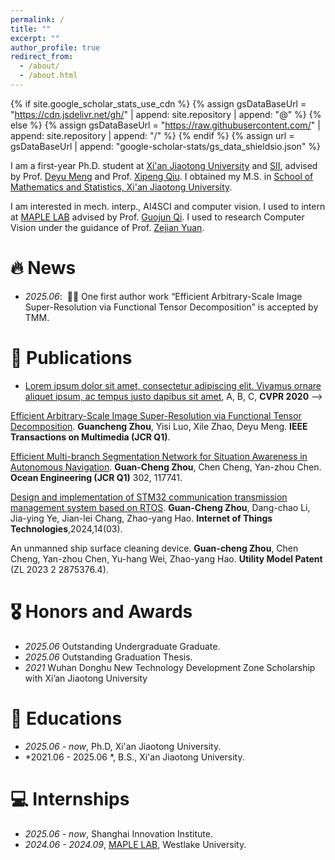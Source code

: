 ```yaml
---
permalink: /
title: ""
excerpt: ""
author_profile: true
redirect_from: 
  - /about/
  - /about.html
---
```


{% if site.google_scholar_stats_use_cdn %}
{% assign gsDataBaseUrl = "https://cdn.jsdelivr.net/gh/" | append: site.repository | append: "@" %}
{% else %}
{% assign gsDataBaseUrl = "https://raw.githubusercontent.com/" | append: site.repository | append: "/" %}
{% endif %}
{% assign url = gsDataBaseUrl | append: "google-scholar-stats/gs_data_shieldsio.json" %}

<span class='anchor' id='about-me'></span>

I am a first-year Ph.D. student at [Xi'an Jiaotong University](https://www.xjtu.edu.cn/) and [SII](https://www.sii.edu.cn/), advised by Prof. [Deyu Meng](https://gr.xjtu.edu.cn/en/web/dymeng/1) and Prof. [Xipeng Qiu](https://xpqiu.github.io/). I obtained my M.S. in [School of Mathematics and Statistics, Xi'an Jiaotong University](https://math.xjtu.edu.cn/).

I am interested in mech. interp., AI4SCI and computer vision. 
I used to intern at [MAPLE LAB](https://maple.lab.westlake.edu.cn/) advised by Prof. [Guojun Qi](http://maple-lab.net/gqi/).
I used to research Computer Vision under the guidance of Prof. [Zejian Yuan](https://ieeexplore.ieee.org/author/37399214700).

<!-- Lorem ipsum dolor sit amet, consectetur adipiscing elit. Vivamus ornare aliquet ipsum, ac tempus justo dapibus sit amet. Suspendisse condimentum, libero vel tempus mattis, risus risus vulputate libero, elementum fermentum mi neque vel nisl. Maecenas facilisis maximus dignissim. Curabitur mattis vulputate dui, tincidunt varius libero luctus eu. Mauris mauris nulla, scelerisque eget massa id, tincidunt congue felis. Sed convallis tempor ipsum rhoncus viverra. Pellentesque nulla orci, accumsan volutpat fringilla vitae, maximus sit amet tortor. Aliquam ultricies odio ut volutpat scelerisque. Donec nisl nisl, porttitor vitae pharetra quis, fringilla sed mi. Fusce pretium dolor ut aliquam consequat. Cras volutpat, tellus accumsan mattis molestie, nisl lacus tempus massa, nec malesuada tortor leo vel quam. Aliquam vel ex consectetur, vehicula leo nec, efficitur eros. Donec convallis non urna quis feugiat. -->

<!-- My research interest includes neural machine translation and computer vision. I have published more than 100 papers at the top international AI conferences with total <a href='https://scholar.google.com/citations?user=DhtAFkwAAAAJ'>google scholar citations <strong><span id='total_cit'>260000+</span></strong></a> (You can also use google scholar badge <a href='https://scholar.google.com/citations?user=DhtAFkwAAAAJ'><img src="https://img.shields.io/endpoint?url={{ url | url_encode }}&logo=Google%20Scholar&labelColor=f6f6f6&color=9cf&style=flat&label=citations"></a>). -->


# 🔥 News
- *2025.06*: &nbsp;🎉🎉 One first author work “Efficient Arbitrary-Scale Image Super-Resolution via Functional Tensor Decomposition” is accepted by TMM. 
<!-- - *2022.02*: &nbsp;🎉🎉 Lorem ipsum dolor sit amet, consectetur adipiscing elit. Vivamus ornare aliquet ipsum, ac tempus justo dapibus sit amet.  -->

# 📝 Publications 

<!-- <div class='paper-box'><div class='paper-box-image'><div><div class="badge">CVPR 2016</div><img src='images/500x300.png' alt="sym" width="100%"></div></div>
<div class='paper-box-text' markdown="1">

 [Deep Residual Learning for Image Recognition](https://openaccess.thecvf.com/content_cvpr_2016/papers/He_Deep_Residual_Learning_CVPR_2016_paper.pdf)

**Kaiming He**, Xiangyu Zhang, Shaoqing Ren, Jian Sun

[**Project**](https://scholar.google.com/citations?view_op=view_citation&hl=zh-CN&user=DhtAFkwAAAAJ&citation_for_view=DhtAFkwAAAAJ:ALROH1vI_8AC) <strong><span class='show_paper_citations' data='DhtAFkwAAAAJ:ALROH1vI_8AC'></span></strong>
- Lorem ipsum dolor sit amet, consectetur adipiscing elit. Vivamus ornare aliquet ipsum, ac tempus justo dapibus sit amet. 
</div>
</div> -->

- [Lorem ipsum dolor sit amet, consectetur adipiscing elit. Vivamus ornare aliquet ipsum, ac tempus justo dapibus sit amet](https://github.com), A, B, C, **CVPR 2020** -->

[Efficient Arbitrary-Scale Image Super-Resolution via Functional Tensor Decomposition](https://github.com/GuanchengZhou/FTD-LIIF). **Guancheng Zhou**, Yisi Luo, Xile Zhao, Deyu Meng. **IEEE Transactions on Multimedia (JCR Q1)**. 

[Efficient Multi-branch Segmentation Network for Situation Awareness in Autonomous Navigation](https://www.sciencedirect.com/science/article/pii/S0029801824010783). **Guan-Cheng Zhou**, Chen Cheng, Yan-zhou Chen. **Ocean Engineering (JCR Q1)** 302, 117741.

<!-- SpaKnit: correlation subspace learning for integrating spatial multi-omics data, Mingxuan Li, Peisen Sun, Yisi Luo, **Guan-Cheng Zhou**, Xiaofeng Yang, Deyu Meng. under review. -->

<!-- Multivariate Neural Directional Total Variation, Zelin Zeng, **Guan-Cheng Zhou**, Yisi Luo, Deyu Meng. under review. -->

[Design and implementation of STM32 communication transmission management system based on RTOS](https://kns.cnki.net/kcms2/article/abstract?v=xhAGsX4BfX7Y1lNpplHuupbZeS7rNsXUAdNrmI8a4BtKoDA3sEDNCA6WLAhI_dRAGQbvZCyiQVuKWJn_M25FEdi44BXdXU_z4HLg23Xgx99ivDrS4Mx5EBWRwMTN-2lV5eBMeQUP2bPeH2l1ACUZVDhlzcn2DZLSagmVfEhvZ7Ycu1FcXhpslQ==&uniplatform=NZKPT&language=CHS). **Guan-Cheng Zhou**, Dang-chao Li, Jia-ying Ye, Jian-lei Chang, Zhao-yang Hao. **Internet of Things Technologies**,2024,14(03).

An unmanned ship surface cleaning device. **Guan-cheng Zhou**, Chen Cheng, Yan-zhou Chen, Yu-hang Wei, Zhao-yang Hao. **Utility Model Patent** (ZL 2023 2 2875376.4). 

# 🎖 Honors and Awards
<!-- - *2021.10* Lorem ipsum dolor sit amet, consectetur adipiscing elit. Vivamus ornare aliquet ipsum, ac tempus justo dapibus sit amet. 
- *2021.09* Lorem ipsum dolor sit amet, consectetur adipiscing elit. Vivamus ornare aliquet ipsum, ac tempus justo dapibus sit amet.  -->
- *2025.06* Outstanding Undergraduate Graduate.
- *2025.06* Outstanding Graduation Thesis. 
- *2021* Wuhan Donghu New Technology Development Zone Scholarship with Xi’an Jiaotong University

# 📖 Educations
- *2025.06 - now*, Ph.D, Xi'an Jiaotong University.
- *2021.06 - 2025.06 *, B.S., Xi'an Jiaotong University.

<!-- # 💬 Invited Talks
- *2021.06*, Lorem ipsum dolor sit amet, consectetur adipiscing elit. Vivamus ornare aliquet ipsum, ac tempus justo dapibus sit amet. 
- *2021.03*, Lorem ipsum dolor sit amet, consectetur adipiscing elit. Vivamus ornare aliquet ipsum, ac tempus justo dapibus sit amet.  \| [\[video\]](https://github.com/) -->

# 💻 Internships
- *2025.06 - now*, Shanghai Innovation Institute.
- *2024.06 - 2024.09*, [MAPLE LAB](https://maple.lab.westlake.edu.cn/), Westlake University.
